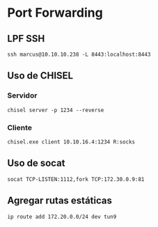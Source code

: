 # Port Forwarding

## LPF SSH

```null
ssh marcus@10.10.10.238 -L 8443:localhost:8443
```

## Uso de CHISEL

### Servidor

```null
chisel server -p 1234 --reverse
```

### Cliente

```null
chisel.exe client 10.10.16.4:1234 R:socks
```

## Uso de socat

```null
socat TCP-LISTEN:1112,fork TCP:172.30.0.9:81
```

## Agregar rutas estáticas

```null
ip route add 172.20.0.0/24 dev tun9
```

